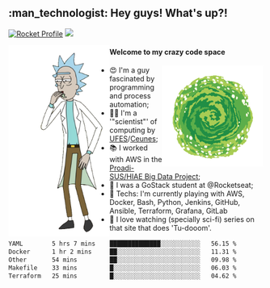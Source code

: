 
<h2> :man_technologist: Hey guys! What's up?!</h2>
                                                                         
[![Rocket Profile](https://img.shields.io/static/v1?label=Rocketseat&message=Profile&colorA=purple&color=black&logo=Rocket&logoColor=white)](https://app.rocketseat.com.br/me/elyabe)
<a href="https://www.linkedin.com/in/elyabe/"><img src="https://img.shields.io/badge/LinkedIn-informational?logo=linkedin"/></a>

<img align='left' src="https://raw.githubusercontent.com/Elyabe/Elyabe/master/images/rick-dancing.gif" width='200'>

                       
#### Welcome to my crazy code space 
<img align='right' src="https://raw.githubusercontent.com/Elyabe/elyabe/master/images/portal-3.gif" width='200'>

- :heart_eyes: I'm a guy fascinated by programming and process automation; 
- :office_worker: I'm a '"scientist"' of computing by [UFES](http://ufes.br)/[Ceunes](http://ceunes.ufes.br);
- :books: I worked with AWS in the [Proadi-SUS/HIAE Big Data Project](https://www.einstein.br/responsabilidade-social/atuacao-com-o-ministerio-da-saude/proadi-sus);
- :rocket: I was a GoStack student at @Rocketseat;
- :green_heart: Techs: I'm currently playing with AWS, Docker, Bash, Python, Jenkins, GitHub, Ansible, Terraform, Grafana, GitLab
- :movie_camera: I love watching (specially sci-fi) series on that site that does 'Tu-dooom'.

<!--START_SECTION:waka-->
```text
YAML        5 hrs 7 mins    ██████████████░░░░░░░░░░░   56.15 % 
Docker      1 hr 2 mins     ██░░░░░░░░░░░░░░░░░░░░░░░   11.31 % 
Other       54 mins         ██░░░░░░░░░░░░░░░░░░░░░░░   09.98 % 
Makefile    33 mins         █░░░░░░░░░░░░░░░░░░░░░░░░   06.03 % 
Terraform   25 mins         █░░░░░░░░░░░░░░░░░░░░░░░░   04.62 %
```
<!--END_SECTION:waka-->
